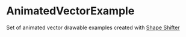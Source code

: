 # AnimatedVectorExample

Set of animated vector drawable examples created with [Shape Shifter](https://shapeshifter.design/)
